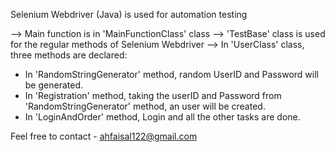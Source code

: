 Selenium Webdriver (Java) is used for automation testing

--> Main function is in 'MainFunctionClass' class
--> 'TestBase' class is used for the regular methods of Selenium Webdriver
--> In 'UserClass' class, three methods are declared:
- In 'RandomStringGenerator' method, random UserID and Password will be generated.
- In 'Registration' method, taking the userID and Password from 'RandomStringGenerator' method, an user will be created.
- In 'LoginAndOrder' method, Login and all the other tasks are done.

Feel free to contact - ahfaisal122@gmail.com
